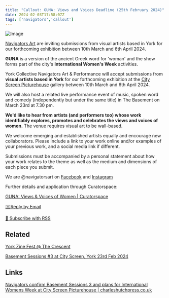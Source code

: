 ```yaml
---
title: "Callout: GUNA: Views and Voices Deadline (25th February 2024)"
date: 2024-02-03T17:58:07Z
tags: ['navigators','callout']
---
```


![Image](/2024-02-03-GUNA/2024-02-03-GUNA-callout.png)

[Navigators Art](https://linktr.ee/navigatorsart) are inviting submissions from visual artists based in York for our forthcoming exhibition between 10th March and 6th April 2024.

**GUNA** is a version of the ancient Greek word for 'woman' and the show forms part of the city's **International Women's Week** activities.

York Collective Navigators Art & Performance will accept submissions from **visual artists based in York** for our forthcoming exhibition at the [City Screen Picturehouse](https://www.picturehouses.com/cinema/city-screen-picturehouse) gallery between 10th March and 6th April 2024.

We will also host a related live performance event of music, spoken word and comedy (independently but under the same title) in The Basement on March 23rd at 7.30 pm.

**We'd like to hear from artists (and performers too) whose work identifiably explores, promotes and celebrates the views and voices of women.** The venue requires visual art to be wall-based.

We welcome emerging and established artists equally and encourage new collaborators. Please include a link to your work online and/or examples of your previous work, and a social media link if different.

Submissions must be accompanied by a personal statement about how your work relates to the theme as well as the medium and dimensions of each piece you submit.


We are @navigatorsart on [Facebook](https://www.facebook.com/navigatorsart/) and [Instagram](https://www.instagram.com/navigatorsart/)


Further details and application through Curatorspace:

[GUNA: Views & Voices of Women | Curatorspace](www.curatorspace.com/opportunities/detail/guna-views-and-voices-of-women/7920)

[✉️Reply by Email](mailto:bledley@posteo.com)

[📰  Subscribe with RSS](https://bledley.xyz/index.xml)

## Related

[York Zine Fest @ The Crescent](/posts/2023-12-13-york-zine-fest-the-crescent/)

[Basement Sessions #3 at City Screen, York 23rd Feb 2024](/posts/2024-01-12-navigators-art-basement-sessions-3/)

## Links


[Navigators confirm Basement Sessions 3 and plans for International Womens Week at City Screen Picturehouse | charleshutchpress.co.uk](https://charleshutchpress.co.uk/navigators-art-confirms-basement-session3-line-up-and-plans-for-york-international-womens-week-at-city-screen-picturehouse/)
